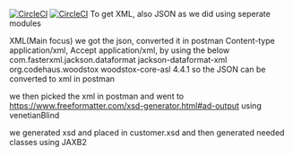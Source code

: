 

[![CircleCI](https://circleci.com/gh/circleci/USING_JAXB_TO_GET_XML.svg?style=svg)](https://github.com/zikozee/USING_JAXB_TO_GET_XML)
[![CircleCI](https://circleci.com/gh/circleci/USING_JAXB_TO_GET_XML.svg?style=svg)](https://github.com/zikozee/USING_JAXB_TO_GET_XML)
To get XML, also JSON as we did using seperate modules

XML(Main focus)
we got the json, 
converted it in postman Content-type application/xml, Accept application/xml, by using the below
        <dependency>
            <groupId>com.fasterxml.jackson.dataformat</groupId>
            <artifactId>jackson-dataformat-xml</artifactId>
        </dependency>
        <dependency>
            <groupId>org.codehaus.woodstox</groupId>
            <artifactId>woodstox-core-asl</artifactId>
            <version>4.4.1</version>
        </dependency>
 so the JSON can be converted to xml in postman
 
 we then picked the xml in postman and went to https://www.freeformatter.com/xsd-generator.html#ad-output
 using venetianBlind
 
 we generated xsd and placed in customer.xsd and then generated needed classes using JAXB2


